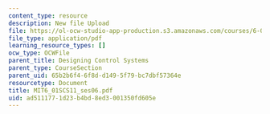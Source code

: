 ```yaml
---
content_type: resource
description: New file Upload
file: https://ol-ocw-studio-app-production.s3.amazonaws.com/courses/6-01sc-introduction-to-electrical-engineering-and-computer-science-i-spring-2011/ad5111771d23b4bd8ed3001350fd605e_MIT6_01SCS11_ses06.pdf
file_type: application/pdf
learning_resource_types: []
ocw_type: OCWFile
parent_title: Designing Control Systems
parent_type: CourseSection
parent_uid: 65b2b6f4-6f8d-d149-5f79-bc7dbf57364e
resourcetype: Document
title: MIT6_01SCS11_ses06.pdf
uid: ad511177-1d23-b4bd-8ed3-001350fd605e
---
```

